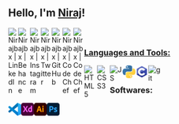 
## Hello, I'm <a href="https://aakarsh.me" target="_blank">Niraj</a>!

<a href="https://www.linkedin.com/in/nirajbambharoliya" target="_blank"><img align="left" alt="Nirajbx | LinkedIn" width="20px" src="https://img.icons8.com/ios-glyphs/344/linkedin-circled--v1.png" />


<a href="https://www.behance.net/nirajbx"  target="_blank"><img align="left" alt="Nirajbx | Behance" width="24px" src="https://img.icons8.com/ios-glyphs/344/behance.png" />


<a href="https://www.instagram.com/nirajbx/" target="_blank"><img align="left" alt="Nirajbx | Instagram" width="22px" src="https://img.icons8.com/ios-glyphs/344/instagram-new.png" />


<a href="https://twitter.com/nirajbx" target="_blank"><img align="left" alt="Nirajbx | Twitter" width="22px" src="https://img.icons8.com/ios-glyphs/344/twitter--v1.png" />


<a href="https://github.com/nirajbx" target="_blank"><img align="left" alt="Nirajbx | GitHub" width="22px" src="https://img.icons8.com/ios-glyphs/344/github.png" />


<a href="https://www.codechef.com/users/nirajbx" target="_blank"><img align="left" alt="Nirajbx | CodeChef" width="22px" src="https://img.icons8.com/ios-filled/344/codechef.png" />

<a href="https://www.codechef.com/users/nirajbx" target="_blank"><img align="left" alt="Nirajbx | CodeChef" width="22px" src="https://img.icons8.com/external-tal-revivo-shadow-tal-revivo/344/external-level-up-your-coding-skills-and-quickly-land-a-job-logo-shadow-tal-revivo.png" />
<br />


### Languages and Tools:


<a href="https://www.w3.org/html/" target="_blank"><img align="left" alt="HTML5" width="26px" src="https://github.com/get-icon/geticon/blob/master/icons/html-5.svg" /></a>

<a href="https://www.w3schools.com/css/" target="_blank"><img align="left" alt="CSS3" width="26px" src="https://github.com/get-icon/geticon/blob/master/icons/css-3.svg" /></a>

<a href="https://www.w3.org/html/" target="_blank"><img align="left" alt="JS" width="26px" src="https://github.com/get-icon/geticon/blob/master/icons/javascript.svg" /></a>

<a href="https://www.python.org" target="_blank"> <img align="left" alt="Python" width="26px" src="https://github.com/Aakarsh-B/trying-repos/blob/master/python-5.svg?raw=true"/> </a>

<a href="https://www.cprogramming.com/" target="_blank"> <img align="left" alt="C" width="26px" src="https://github.com/Aakarsh-B/trying-repos/blob/master/c-programming.png"/> </a>

<a href="https://git-scm.com/" target="_blank"> <img align="left" alt="git" width="26px" src="https://github.com/get-icon/geticon/blob/master/icons/nodejs-icon.svg"/></a>
 <br>

  
### Softwares:

<img align="left" alt="Visual Studio Code" width="26px" src="https://raw.githubusercontent.com/github/explore/80688e429a7d4ef2fca1e82350fe8e3517d3494d/topics/visual-studio-code/visual-studio-code.png" />
<a href="https://www.adobe.com/products/xd.html" target="_blank"> <img align="left" alt="XD" width="26px" src="https://github.com/Aakarsh-B/trying-repos/blob/master/adobexd.png?raw=true"/> </a> 
<a href="https://www.adobe.com/in/products/illustrator.html" target="_blank"> <img align="left" alt="Illustrator" width="26px" src="https://github.com/Aakarsh-B/trying-repos/blob/master/illustrator.png?raw=true"/> </a> 
<a href="https://www.photoshop.com/en" target="_blank"> <img align="left" alt="Photoshop" width="26px" src="https://github.com/Aakarsh-B/trying-repos/blob/master/photoshop.png?raw=true"/> </a>

